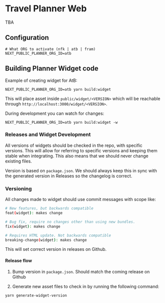 # Travel Planner Web

TBA

## Configuration

```
# What ORG to activate (nfk | atb | fram)
NEXT_PUBLIC_PLANNER_ORG_ID=atb
```

## Building Planner Widget code

Example of creating widget for AtB:

```
NEXT_PUBLIC_PLANNER_ORG_ID=atb yarn build:widget
```

This will place asset inside `public/widget/<VERSION>` which will be reachable
through `http://localhost:3000/widget/<VERSION>`.

During development you can watch for changes:

```
NEXT_PUBLIC_PLANNER_ORG_ID=atb yarn build:widget -w
```

### Releases and Widget Development

All versions of widgets should be checked in the repo, with specific versions.
This will allow for referring to specific versions and keeping them stable when
integrating. This also means that we should never change existing files.

Version is based on `package.json`. We should always keep this in sync with the
generated version in Releases so the changelog is correct.

### Versioning

All changes made to widget should use commit messages with scope like:

```sh
# New features, but backwards compatible
feat(widget): makes change

# Bug fix, require no changes other than using new bundles.
fix(widget): makes change

# Requires HTML update. Not backwards compatible
breaking-change(widget): makes change
```

This will set correct version in releases on Github.

#### Release flow

1. Bump version in `package.json`. Should match the coming release on Github

2. Generate new asset files to check in by running the following command:

```sh
yarn generate-widget-version
```

